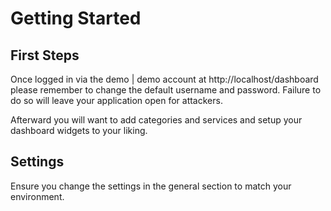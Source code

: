# Getting Started #

## First Steps ##

Once logged in via the demo | demo account at http://localhost/dashboard please remember to change the default username and password. Failure to do so will leave your application open for attackers.

Afterward you will want to add categories and services and setup your dashboard widgets to your liking.

## Settings ##

Ensure you change the settings in the general section to match your environment.
